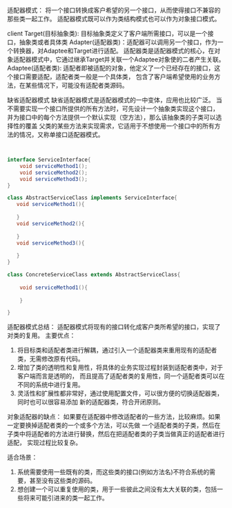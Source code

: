 适配器模式：
将一个接口转换成客户希望的另一个接口，从而使得接口不兼容的那些类一起工作。
适配器模式既可以作为类结构模式也可以作为对象接口模式。

client 
Target(目标抽象类): 目标抽象类定义了客户端所需接口，可以是一个接口，抽象类或者具体类 
Adapter(适配器类)：适配器可以调用另一个接口，作为一个转换器，对Adaptee和Target进行适配。
适配器类是适配器模式的核心，在对象适配器模式中，它通过继承Target并关联一个Adaptee对象使的二者产生关联。
Adaptee(适配者类): 适配者即被适配的对象，他定义了一个已经存在的接口，这个接口需要适配，适配者类一般是一个具体类，
包含了客户端希望使用的业务方法，在某些情况下，可能没有适配者类源码。

缺省适配器模式
缺省适配器模式是适配器模式的一中变体，应用也比较广泛。
当不需要实现一个接口所提供的所有方法时，可先设计一个抽象类实现这个接口，
并为接口中的每个方法提供一个默认实现（空方法），那么该抽象类的子类可以选择性的覆盖
父类的某些方法来实现需求，它适用于不想使用一个接口中的所有方法的情况，又称单接口适配器模式。

```java


interface ServiceInterface{
    void serviceMethod1();
    void serviceMethod2();
    void serviceMethod3();
}

class AbstractServiceClass implements ServiceInterface{
   void serviceMethod1(){
       
   }
   void serviceMethod2(){
       
   }
   void serviceMethod3(){
       
   }
}

class ConcreteServiceClass extends AbstractServiceClass{
    
    void serviceMethod1(){
 
    }

}

```
适配器模式总结：
适配器模式将现有的接口转化成客户类所希望的接口，实现了对类的复用。
主要优点：
1. 将目标类和适配者类进行解耦，通过引入一个适配器类来重用现有的适配者类，无需修改原有代码。
2. 增加了类的透明性和复用性，将具体的业务实现过程封装到适配者类中，对于客户端而言是透明的，
而且提高了适配者类的复用性，同一个适配者类可以在不同的系统中进行复用。
3. 灵活性和扩展性都非常好，通过使用配置文件，可以很方便的切换适配器类，同时也可以很容易添加
新的适配器类，符合开闭原则。

对象适配器的缺点：
如果要在适配器中修改适配者的一些方法，比较麻烦。如果一定要换掉适配者类的一个或多个方法，可以先做
一个适配者类的子类，然后在子类中将适配者的方法进行替换，然后在把适配者类的子类当做真正的适配者进行适配，
实现过程比较复杂。

适合场景：
1. 系统需要使用一些既有的类，而这些类的接口(例如方法名)不符合系统的需要，甚至没有这些类的源码。
2. 想创建一个可以重复使用的类，用于一些彼此之间没有太大关联的类，包括一些将来可能引进来的类一起工作。
